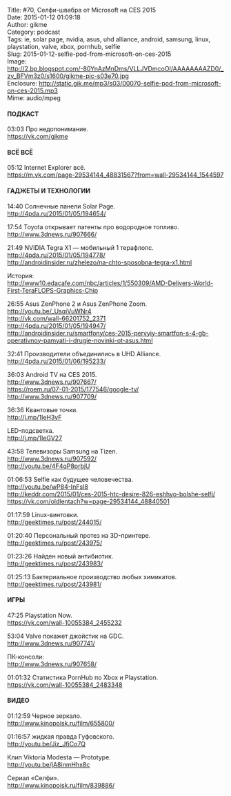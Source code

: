 Title: #70, Селфи-швабра от Microsoft на CES 2015  
Date: 2015-01-12 01:09:18  
Author: gikme  
Category: podcast  
Tags: ie, solar page, nvidia, asus, uhd alliance, android, samsung, linux, playstation, valve, xbox, pornhub, selfie  
Slug: 2015-01-12-selfie-pod-from-microsoft-on-ces-2015  
Image: http://2.bp.blogspot.com/-80YnAzMnDms/VLLJVDmcoOI/AAAAAAAAZD0/_zv_BFVm3z0/s1600/gikme-pic-s03e70.jpg  
Enclosure: http://static.gik.me/mp3/s03/00070-selfie-pod-from-microsoft-on-ces-2015.mp3  
Mime: audio/mpeg

#### ПОДКАСТ

03:03 Про недопонимание.  
<https://vk.com/gikme>

#### ВСЁ ВСЁ

05:12 Internet Explorer всё.  
<https://m.vk.com/page-29534144_48831567?from=wall-29534144_1544597>

#### ГАДЖЕТЫ И ТЕХНОЛОГИИ

14:40 Солнечные панели Solar Page.  
<http://4pda.ru/2015/01/05/194654/>

17:54 Toyota открывает патенты про водородное топливо.  
<http://www.3dnews.ru/907666/>

21:49 NVIDIA Tegra X1 — мобильный 1 терафлопс.  
<http://4pda.ru/2015/01/05/194778/>  
<http://androidinsider.ru/zhelezo/na-chto-sposobna-tegra-x1.html>

История:  
<http://www10.edacafe.com/nbc/articles/1/550309/AMD-Delivers-World-First-TeraFLOPS-Graphics-Chip>

26:55 Asus ZenPhone 2 и Asus ZenPhone Zoom.  
<http://youtu.be/_UsqiVuWNr4>  
<http://vk.com/wall-66201752_2371>  
<http://4pda.ru/2015/01/05/194947/>  
<http://androidinsider.ru/smartfony/ces-2015-pervyiy-smartfon-s-4-gb-operativnoy-pamyati-i-drugie-novinki-ot-asus.html>

32:41 Производители объединились в UHD Alliance.  
<http://4pda.ru/2015/01/06/195233/>

36:03 Android TV на CES 2015.  
<http://www.3dnews.ru/907667/>  
<https://roem.ru/07-01-2015/177546/google-tv/>  
<http://www.3dnews.ru/907709/>

36:36 Квантовые точки.  
<http://j.mp/1IeH3yF>

LED-подсветка.  
<http://j.mp/1IeGV27>

43:58 Телевизоры Samsung на Tizen.  
<http://www.3dnews.ru/907592/>  
<http://youtu.be/4F4qP8prbjU>

01:06:53 Selfie как будущее человечества.  
<http://youtu.be/wP84-InFsI8>  
<http://keddr.com/2015/01/ces-2015-htc-desire-826-eshhyo-bolshe-selfi/>  
<https://vk.com/oldlentach?w=page-29534144_48840501>

01:17:59 Linux-винтовки.  
<http://geektimes.ru/post/244015/>

01:20:40 Персональный протез на 3D-принтере.  
<http://geektimes.ru/post/243975/>

01:23:26 Найден новый антибиотик.  
<http://geektimes.ru/post/243983/>

01:25:13 Бактериальное производство любых химикатов.  
<http://geektimes.ru/post/243981/>

#### ИГРЫ

47:25 Playstation Now.  
<https://vk.com/wall-10055384_2455232>

53:04 Valve покажет джойстик на GDC.  
<http://www.3dnews.ru/907741/>

ПК-консоли:  
<http://www.3dnews.ru/907658/>

01:01:32 Статистика PornHub по Xbox и Playstation.  
<https://vk.com/wall-10055384_2483348>

#### ВИДЕО

01:12:59 Черное зеркало.  
<http://www.kinopoisk.ru/film/655800/>

01:16:57 жидкая правда Гуфовского.  
<http://youtu.be/Jiz_JfiCo7Q>

Клип Viktoria Modesta — Prototype.  
<http://youtu.be/jA8inmHhx8c>

Сериал «Селфи».  
<http://www.kinopoisk.ru/film/839886/>

